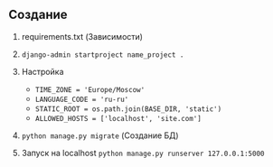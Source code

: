 ## Создание
1. requirements.txt (Зависимости)
2. `django-admin startproject name_project .`
3. Настройка
  
    * `TIME_ZONE = 'Europe/Moscow'`
    * `LANGUAGE_CODE = 'ru-ru'`
    * `STATIC_ROOT = os.path.join(BASE_DIR, 'static')`
    * `ALLOWED_HOSTS = ['localhost', 'site.com']`

4. `python manage.py migrate` (Создание БД)
5. Запуск на localhost `python manage.py runserver 127.0.0.1:5000`